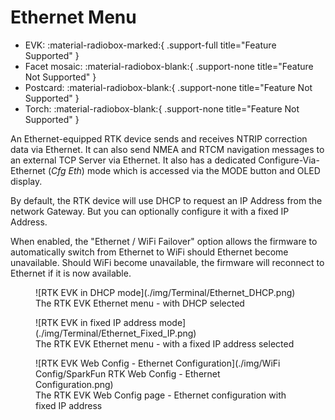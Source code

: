 # Ethernet Menu

<!--
Compatibility Icons
====================================================================================

:material-radiobox-marked:{ .support-full title="Feature Supported" }
:material-radiobox-indeterminate-variant:{ .support-partial title="Feature Partially Supported" }
:material-radiobox-blank:{ .support-none title="Feature Not Supported" }
-->

<div class="grid cards fill" markdown>

- EVK: :material-radiobox-marked:{ .support-full title="Feature Supported" }
- Facet mosaic: :material-radiobox-blank:{ .support-none title="Feature Not Supported" }
- Postcard: :material-radiobox-blank:{ .support-none title="Feature Not Supported" }
- Torch: :material-radiobox-blank:{ .support-none title="Feature Not Supported" }

</div>

An Ethernet-equipped RTK device sends and receives NTRIP correction data via Ethernet. It can also send NMEA and RTCM navigation messages to an external TCP Server via Ethernet. It also has a dedicated Configure-Via-Ethernet (*Cfg Eth*) mode which is accessed via the MODE button and OLED display.

By default, the RTK device will use DHCP to request an IP Address from the network Gateway. But you can optionally configure it with a fixed IP Address.

When enabled, the "Ethernet / WiFi Failover" option allows the firmware to automatically switch from Ethernet to WiFi should Ethernet become unavailable. Should WiFi become unavailable, the firmware will reconnect to Ethernet if it is now available.

<figure markdown>
![RTK EVK in DHCP mode](./img/Terminal/Ethernet_DHCP.png)
<figcaption markdown>
The RTK EVK Ethernet menu - with DHCP selected
</figcaption>
</figure>

<figure markdown>
![RTK EVK in fixed IP address mode](./img/Terminal/Ethernet_Fixed_IP.png)
<figcaption markdown>
The RTK EVK Ethernet menu - with a fixed IP address selected
</figcaption>
</figure>

<figure markdown>
![RTK EVK Web Config - Ethernet Configuration](./img/WiFi Config/SparkFun RTK Web Config - Ethernet Configuration.png)
<figcaption markdown>
The RTK EVK Web Config page - Ethernet configuration with fixed IP address
</figcaption>
</figure>
